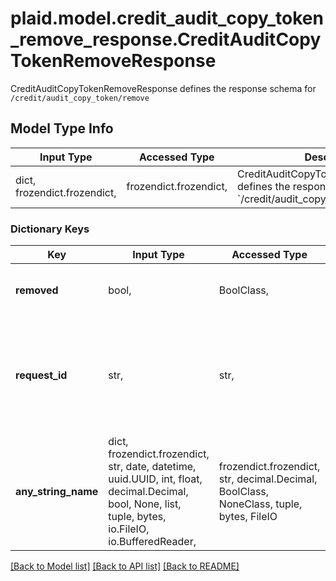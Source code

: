 # plaid.model.credit_audit_copy_token_remove_response.CreditAuditCopyTokenRemoveResponse

CreditAuditCopyTokenRemoveResponse defines the response schema for `/credit/audit_copy_token/remove`

## Model Type Info
Input Type | Accessed Type | Description | Notes
------------ | ------------- | ------------- | -------------
dict, frozendict.frozendict,  | frozendict.frozendict,  | CreditAuditCopyTokenRemoveResponse defines the response schema for &#x60;/credit/audit_copy_token/remove&#x60; | 

### Dictionary Keys
Key | Input Type | Accessed Type | Description | Notes
------------ | ------------- | ------------- | ------------- | -------------
**removed** | bool,  | BoolClass,  | &#x60;true&#x60; if the Audit Copy was successfully removed. | 
**request_id** | str,  | str,  | A unique identifier for the request, which can be used for troubleshooting. This identifier, like all Plaid identifiers, is case sensitive. | 
**any_string_name** | dict, frozendict.frozendict, str, date, datetime, uuid.UUID, int, float, decimal.Decimal, bool, None, list, tuple, bytes, io.FileIO, io.BufferedReader,  | frozendict.frozendict, str, decimal.Decimal, BoolClass, NoneClass, tuple, bytes, FileIO | any string name can be used but the value must be the correct type | [optional]

[[Back to Model list]](../../README.md#documentation-for-models) [[Back to API list]](../../README.md#documentation-for-api-endpoints) [[Back to README]](../../README.md)

